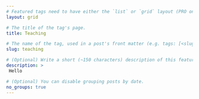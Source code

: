 ```yaml
---
# Featured tags need to have either the `list` or `grid` layout (PRO only).
layout: grid

# The title of the tag's page.
title: Teaching

# The name of the tag, used in a post's front matter (e.g. tags: [<slug>]).
slug: teaching

# (Optional) Write a short (~150 characters) description of this featured tag.
description: >
 Hello

# (Optional) You can disable grouping posts by date.
no_groups: true
---
```

